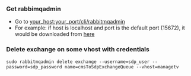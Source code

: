 ### Get rabbimqadmin
* Go to [your_host:your_port/cli/rabbitmqadmin](your_host:your_port/cli/rabbitmqadmin)
* For example: if host is localhost and port is the default port (15672),
it would be downloaded from [here](http://localhost:15672/cli/rabbitmqadmin)

### Delete exchange on some vhost with credentials
```
sudo rabbitmqadmin delete exchange --username=sdp_user --password=sdp_password name=cmsToSdpExchangeQueue --vhost=managetv
```
